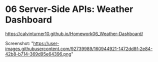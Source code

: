# 06 Server-Side APIs: Weather Dashboard

https://calvinturner10.github.io/Homework06_Weather-Dashboard/

Screenshot: "https://user-images.githubusercontent.com/92739989/160944921-1472dd8f-2e84-42b8-b714-369d95e64396.png"

